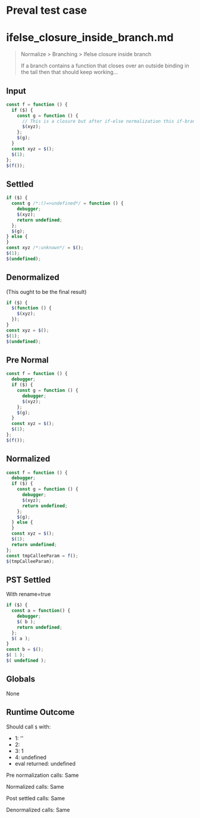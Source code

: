 # Preval test case

# ifelse_closure_inside_branch.md

> Normalize > Branching > Ifelse closure inside branch
>
> If a branch contains a function that closes over an outside binding in the tail then that should keep working...

## Input

`````js filename=intro
const f = function () {
  if ($) {
    const g = function () {
      // This is a closure but after if-else normalization this if-branch becomes its own function without access to it
      $(xyz);
    };
    $(g);
  }
  const xyz = $();
  $(1);
};
$(f());
`````

## Settled


`````js filename=intro
if ($) {
  const g /*:()=>undefined*/ = function () {
    debugger;
    $(xyz);
    return undefined;
  };
  $(g);
} else {
}
const xyz /*:unknown*/ = $();
$(1);
$(undefined);
`````

## Denormalized
(This ought to be the final result)

`````js filename=intro
if ($) {
  $(function () {
    $(xyz);
  });
}
const xyz = $();
$(1);
$(undefined);
`````

## Pre Normal


`````js filename=intro
const f = function () {
  debugger;
  if ($) {
    const g = function () {
      debugger;
      $(xyz);
    };
    $(g);
  }
  const xyz = $();
  $(1);
};
$(f());
`````

## Normalized


`````js filename=intro
const f = function () {
  debugger;
  if ($) {
    const g = function () {
      debugger;
      $(xyz);
      return undefined;
    };
    $(g);
  } else {
  }
  const xyz = $();
  $(1);
  return undefined;
};
const tmpCalleeParam = f();
$(tmpCalleeParam);
`````

## PST Settled
With rename=true

`````js filename=intro
if ($) {
  const a = function() {
    debugger;
    $( b );
    return undefined;
  };
  $( a );
}
const b = $();
$( 1 );
$( undefined );
`````

## Globals

None

## Runtime Outcome

Should call `$` with:
 - 1: '<function>'
 - 2: 
 - 3: 1
 - 4: undefined
 - eval returned: undefined

Pre normalization calls: Same

Normalized calls: Same

Post settled calls: Same

Denormalized calls: Same
